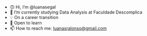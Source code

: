 - 🙃 Hi, I’m @luanasegal
- 🌱 I’m currently studying Data Analysis at Faculdade Descomplica
- 💡 On a career transition
- 📓 Open to learn
- 📫 How to reach me: luanasralonso@gmail.com
